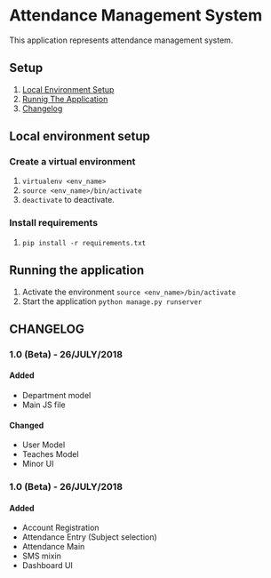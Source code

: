 # Attendance Management System


This application represents attendance management system.

## Setup


1. [Local Environment Setup](#local-environment-setup)
2. [Runnig The Application](#running-the-application)
3. [Changelog](#changelog)

## Local environment setup

### Create a virtual environment


1. `virtualenv <env_name>`
2. `source <env_name>/bin/activate`
3. `deactivate` to deactivate.

### Install requirements


1. `pip install -r requirements.txt`

## Running the application


1. Activate the environment `source <env_name>/bin/activate`
2. Start the application `python manage.py runserver`

## CHANGELOG


### 1.0 (Beta) - 26/JULY/2018

#### Added
* Department model
* Main JS file

#### Changed
* User Model
* Teaches Model
* Minor UI

### 1.0 (Beta) - 26/JULY/2018

#### Added
* Account Registration
* Attendance Entry (Subject selection)
* Attendance Main
* SMS mixin
* Dashboard UI
